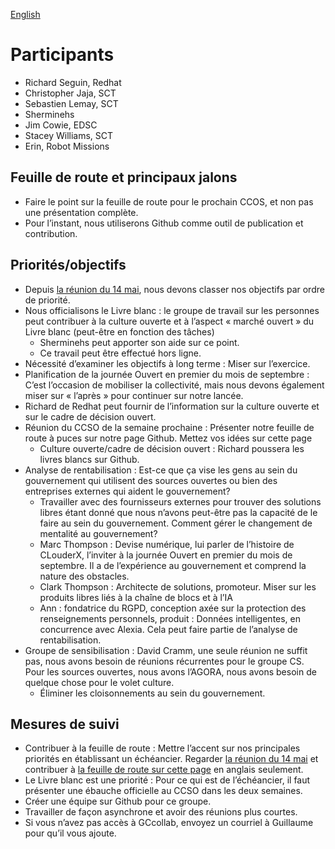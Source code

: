 [English](https://github.com/canada-ca/OS-Advisory_Conseil-SO/blob/master/en/Working_Group_People/2018-06-13.md#attendees)

# Participants
* Richard Seguin, Redhat
* Christopher Jaja, SCT
* Sebastien Lemay, SCT
* Sherminehs
* Jim Cowie, EDSC
* Stacey Williams, SCT
* Erin, Robot Missions

## Feuille de route et principaux jalons
* Faire le point sur la feuille de route pour le prochain CCOS, et non pas une présentation complète.
* Pour l’instant, nous utiliserons Github comme outil de publication et contribution.

## Priorités/objectifs
* Depuis [la réunion du 14 mai](https://github.com/canada-ca/OS-Advisory_Conseil-SO/blob/master/fr/Groupe_de_travail_Personnes/2018-05-14%20Proc%C3%A8s-verbal.md), nous devons classer nos objectifs par ordre de priorité.
* Nous officialisons le Livre blanc : le groupe de travail sur les personnes peut contribuer à la culture ouverte et à l’aspect « marché ouvert » du Livre blanc (peut-être en fonction des tâches)
  * Sherminehs peut apporter son aide sur ce point.
  * Ce travail peut être effectué hors ligne.
* Nécessité d’examiner les objectifs à long terme : Miser sur l’exercice.
* Planification de la journée Ouvert en premier du mois de septembre : C’est l’occasion de mobiliser la collectivité, mais nous devons également miser sur « l’après » pour continuer sur notre lancée.
* Richard de Redhat peut fournir de l’information sur la culture ouverte et sur le cadre de décision ouvert.
* Réunion du CCSO de la semaine prochaine : Présenter notre feuille de route à puces sur notre page Github. Mettez vos idées sur cette page
  * Culture ouverte/cadre de décision ouvert : Richard poussera les livres blancs sur Github.
* Analyse de rentabilisation : Est-ce que ça vise les gens au sein du gouvernement qui utilisent des sources ouvertes ou bien des entreprises externes qui aident le gouvernement?
  * Travailler avec des fournisseurs externes pour trouver des solutions libres étant donné que nous n’avons peut-être pas la capacité de le faire au sein du gouvernement. Comment gérer le changement de mentalité au gouvernement?
  * Marc Thompson : Devise numérique, lui parler de l’histoire de CLouderX, l’inviter à la journée Ouvert en premier du mois de septembre. Il a de l’expérience au gouvernement et comprend la nature des obstacles.
  * Clark Thompson : Architecte de solutions, promoteur. Miser sur les produits libres liés à la chaîne de blocs et à l’IA
  * Ann : fondatrice du RGPD, conception axée sur la protection des renseignements personnels, produit : Données intelligentes, en concurrence avec Alexia. Cela peut faire partie de l’analyse de rentabilisation.
* Groupe de sensibilisation : David Cramm, une seule réunion ne suffit pas, nous avons besoin de réunions récurrentes pour le groupe CS. Pour les sources ouvertes, nous avons l’AGORA, nous avons besoin de quelque chose pour le volet culture.
  * Éliminer les cloisonnements au sein du gouvernement.

## Mesures de suivi
* Contribuer à la feuille de route : Mettre l’accent sur nos principales priorités en établissant un échéancier. Regarder [la réunion du 14 mai](https://github.com/canada-ca/OS-Advisory_Conseil-SO/blob/master/fr/Groupe_de_travail_Personnes/2018-05-14%20Proc%C3%A8s-verbal.md) et contribuer à [la feuille de route sur cette page](https://github.com/canada-ca/OS-Advisory_Conseil-SO/blob/master/en/Working_Group_People/Roadmap.md) en anglais seulement.
* Le Livre blanc est une priorité : Pour ce qui est de l’échéancier, il faut présenter une ébauche officielle au CCSO dans les deux semaines.
* Créer une équipe sur Github pour ce groupe.
* Travailler de façon asynchrone et avoir des réunions plus courtes.
* Si vous n’avez pas accès à GCcollab, envoyez un courriel à Guillaume pour qu’il vous ajoute.
